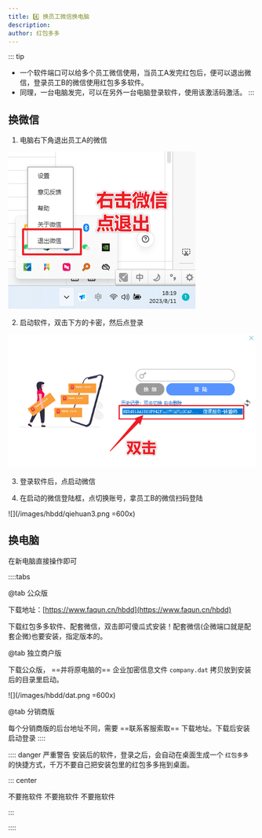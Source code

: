 ```yaml
---
title: 4️⃣ 换员工微信换电脑
description: 
author: 红包多多
---
```


::: tip
- 一个软件端口可以给多个员工微信使用，当员工A发完红包后，便可以退出微信，登录员工B的微信使用红包多多软件。
- 同理，一台电脑发完，可以在另外一台电脑登录软件，使用该激活码激活。
:::
## 换微信
1. 电脑右下角退出员工A的微信

![](/images/hbdd/qiehuan1.png)

2. 启动软件，双击下方的卡密，然后点登录

![](/images/hbdd/qiehuan2.png)

3. 登录软件后，点启动微信

4. 在启动的微信登陆框，点切换账号，拿员工B的微信扫码登陆

![](/images/hbdd/qiehuan3.png =600x)

## 换电脑

在新电脑直接操作即可

::::tabs

@tab 公众版

下载地址：[https://www.faqun.cn/hbdd](https://www.faqun.cn/hbdd)

下载红包多多软件、配套微信，双击即可傻瓜式安装！配套微信(企微端口就是配套企微)也要安装，指定版本的。

@tab 独立商户版

下载公众版， ==并将原电脑的== 企业加密信息文件 `company.dat` 拷贝放到安装后的目录里启动。

![](/images/hbdd/dat.png =600x)

@tab 分销商版

每个分销商版的后台地址不同，需要 ==联系客服索取== 下载地址。下载后安装启动登录
::::


:::: danger 严重警告
安装后的软件，登录之后，会自动在桌面生成一个 `红包多多` 的快捷方式，千万不要自己把安装包里的红包多多拖到桌面。

::: center

不要拖软件
不要拖软件
不要拖软件

:::

::::